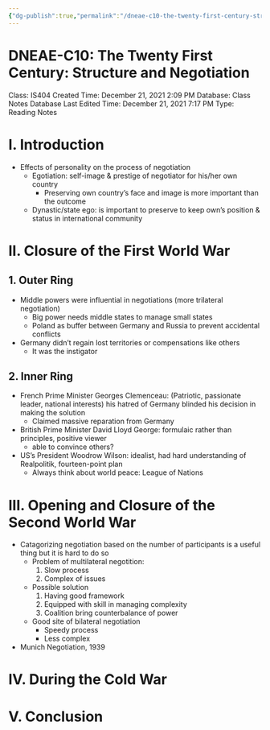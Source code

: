 ```yaml
---
{"dg-publish":true,"permalink":"/dneae-c10-the-twenty-first-century-structure-and-negotiation/"}
---
```


# DNEAE-C10: The Twenty First Century: Structure and Negotiation

Class: IS404
Created Time: December 21, 2021 2:09 PM
Database: Class Notes Database
Last Edited Time: December 21, 2021 7:17 PM
Type: Reading Notes

# I. Introduction

- Effects of personality on the process of negotiation
    - Egotiation: self-image & prestige of negotiator for his/her own country
        - Preserving own country’s face and image is more important than the outcome
    - Dynastic/state ego: is important to preserve to keep own’s position & status in international community

# II. Closure of the First World War

## 1. Outer Ring

- Middle powers were influential in negotiations (more trilateral negotiation)
    - Big power needs middle states to manage small states
    - Poland as buffer between Germany and Russia to prevent accidental conflicts
- Germany didn’t regain lost territories or compensations like others
    - It was the instigator

## 2. Inner Ring

- French Prime Minister Georges Clemenceau: (Patriotic, passionate leader, national interests) his hatred of Germany blinded his decision in making the solution
    - Claimed massive reparation from Germany
- British Prime Minister David Lloyd George: formulaic rather than principles, positive viewer
    - able to convince others?
- US’s President Woodrow Wilson: idealist, had hard understanding of Realpolitik, fourteen-point plan
    - Always think about world peace: League of Nations

# III. Opening and Closure of the Second World War

- Catagorizing negotiation based on the number of participants is a useful thing but it is hard to do so
    - Problem of multilateral negotition:
        1. Slow process
        2. Complex of issues
    - Possible solution
        1. Having good framework
        2. Equipped with skill in managing complexity
        3. Coalition bring counterbalance of power
    - Good site of bilateral negotiation
        - Speedy process
        - Less complex
- Munich Negotiation, 1939

# IV. During the Cold War

# V. Conclusion